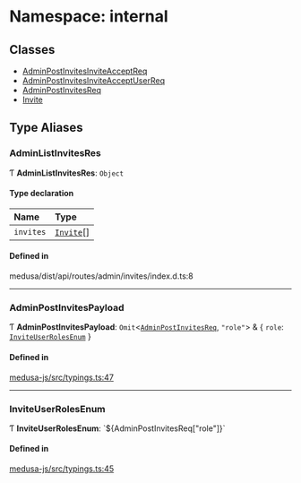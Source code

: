 # Namespace: internal

## Classes

- [AdminPostInvitesInviteAcceptReq](../classes/internal-10.AdminPostInvitesInviteAcceptReq.md)
- [AdminPostInvitesInviteAcceptUserReq](../classes/internal-10.AdminPostInvitesInviteAcceptUserReq.md)
- [AdminPostInvitesReq](../classes/internal-10.AdminPostInvitesReq.md)
- [Invite](../classes/internal-10.Invite.md)

## Type Aliases

### AdminListInvitesRes

Ƭ **AdminListInvitesRes**: `Object`

#### Type declaration

| Name | Type |
| :------ | :------ |
| `invites` | [`Invite`](../classes/internal-10.Invite.md)[] |

#### Defined in

medusa/dist/api/routes/admin/invites/index.d.ts:8

___

### AdminPostInvitesPayload

Ƭ **AdminPostInvitesPayload**: `Omit`<[`AdminPostInvitesReq`](../classes/internal-10.AdminPostInvitesReq.md), ``"role"``\> & { `role`: [`InviteUserRolesEnum`](internal-10.md#inviteuserrolesenum)  }

#### Defined in

[medusa-js/src/typings.ts:47](https://github.com/cloudnepal/medusa/blob/0b0d50b4/packages/medusa-js/src/typings.ts#L47)

___

### InviteUserRolesEnum

Ƭ **InviteUserRolesEnum**: \`${AdminPostInvitesReq["role"]}\`

#### Defined in

[medusa-js/src/typings.ts:45](https://github.com/cloudnepal/medusa/blob/0b0d50b4/packages/medusa-js/src/typings.ts#L45)
